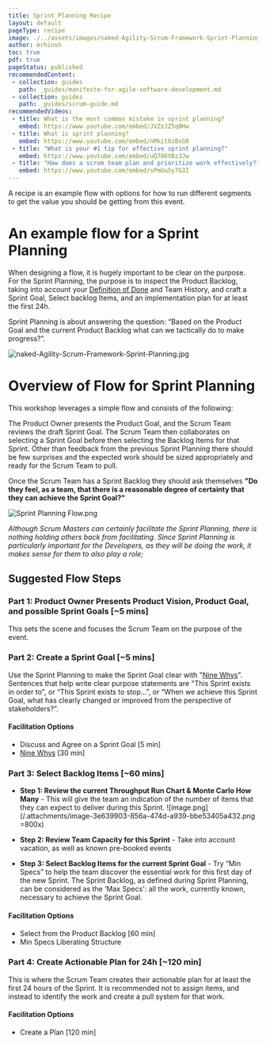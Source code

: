 ```yaml
---
title: Sprint Planning Recipe
layout: default
pageType: recipe
image: ./../assets/images/naked-Agility-Scrum-Framework-Sprint-Planning.jpg
author: mrhinsh
toc: true
pdf: true
pageStatus: published
recommendedContent:
 - collection: guides
   path: _guides/manifesto-for-agile-software-development.md
 - collection: guides
   path: _guides/scrum-guide.md
recommendedVideos:
 - title: What is the most common mistake in sprint planning?
   embed: https://www.youtube.com/embed/JVZzJZ5q0Hw
 - title: What is sprint planning?
   embed: https://www.youtube.com/embed/nMkit8zBxG0
 - title: "What is your #1 tip for effective sprint planning?"
   embed: https://www.youtube.com/embed/uQ786VBz3Jw
 - title: "How does a scrum team plan and prioritize work effectively?"
   embed: https://www.youtube.com/embed/sPmUuSy7G3I
---
```


A recipe is an example flow with options for how to run different segments to get the value you should be getting from this event.

# An example flow for a Sprint Planning

When designing a flow, it is hugely important to be clear on the purpose. For the Sprint Planning, the purpose is to inspect the Product Backlog, taking into account your [Definition of Done](./../_practices/definition-of-done-dod.md) and Team History, and craft a Sprint Goal, Select backlog Items, and an implementation plan for at least the first 24h.

Sprint Planning is about answering the question: “Based on the Product Goal and the current Product Backlog what can we tactically do to make progress?”. 

![naked-Agility-Scrum-Framework-Sprint-Planning.jpg](./../assets/images/naked-agility-scrum-framework-sprint-planning.jpg)


# Overview of Flow for Sprint Planning

This workshop leverages a simple flow and consists of the following:

The Product Owner presents the Product Goal, and the Scrum Team reviews the draft Sprint Goal. The Scrum Team then collaborates on selecting a Sprint Goal before then selecting the Backlog Items for that Sprint. Other than feedback from the previous Sprint Planning there should be few surprises and the expected work should be sized appropriately and ready for the Scrum Team to pull.

Once the Scrum Team has a Sprint Backlog they should ask themselves **"Do they feel, as a team, that there is a reasonable degree of certainty that they can achieve the Sprint Goal?"**

![Sprint Planning Flow.png](/.attachments/image-80a94eca-b634-444f-9f9e-60e59575dcab.png)

_Although Scrum Masters can certainly facilitate the Sprint Planning, there is nothing holding others back from facilitating. Since Sprint Planning is particularly important for the Developers, as they will be doing the work, it makes sense for them to also play a role;_

## Suggested Flow Steps

### Part 1: Product Owner Presents Product Vision, Product Goal, and possible Sprint Goals [~5 mins]

This sets the scene and focuses the Scrum Team on the purpose of the event.

### Part 2: Create a Sprint Goal [~5 mins]

Use the Sprint Planning to make the Sprint Goal clear with "[Nine Whys](./../_technologies/liberating-structures/nine-whys.md)". Sentences that help write clear purpose statements are "This Sprint exists in order to", or “This Sprint exists to stop…”, or “When we achieve this Sprint Goal, what has clearly changed or improved from the perspective of stakeholders?”.

#### Facilitation Options

- Discuss and Agree on a Sprint Goal [5 min]
- [Nine Whys](./../_technologies/liberating-structures/nine-whys.md) [30 min]

### Part 3: Select Backlog Items [~60 mins]

- **Step 1: Review the current Throughput Run Chart & Monte Carlo How Many** - This will give the team an indication of the number of items that they can expect to deliver during this Sprint.
![image.png](/.attachments/image-3e639903-856a-474d-a939-bbe53405a432.png =800x)
- **Step 2: Review Team Capacity for this Sprint** - Take into account vacation, as well as known pre-booked events

- **Step 3: Select Backlog Items for the current Sprint Goal** - Try “Min Specs” to help the team discover the essential work for this first day of the new Sprint. The Sprint Backlog, as defined during Sprint Planning, can be considered as the ‘Max Specs': all the work, currently known, necessary to achieve the Sprint Goal. 

#### Facilitation Options

- Select from the Product Backlog [60 min]
- Min Specs Liberating Structure

### Part 4: Create Actionable Plan for 24h [~120 min]

This is where the Scrum Team creates their actionable plan for at least the first 24 hours of the Sprint. It is recommended not to assign items, and instead to identify the work and create a pull system for that work.

#### Facilitation Options

- Create a Plan [120 min]

